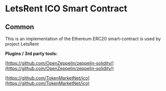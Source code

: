 # LetsRent ICO Smart Contract

## Common

This is an implementation of the Ethereum ERC20 smart-contract is used by project LetsRent

<b>Plugins / 3rd party tools:</b>

[https://github.com/OpenZeppelin/zeppelin-solidity/](https://github.com/OpenZeppelin/zeppelin-solidity/)

[https://github.com/TokenMarketNet/ico](https://github.com/TokenMarketNet/ico)
